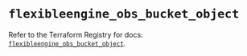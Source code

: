 # `flexibleengine_obs_bucket_object`

Refer to the Terraform Registry for docs: [`flexibleengine_obs_bucket_object`](https://registry.terraform.io/providers/flexibleenginecloud/flexibleengine/1.46.0/docs/resources/obs_bucket_object).
